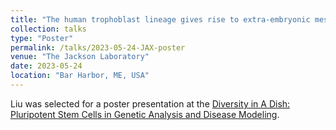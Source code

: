 ```yaml
---
title: "The human trophoblast lineage gives rise to extra-embryonic mesenchyme emphasizing early development as a rich source of evolutionary innovation"
collection: talks
type: "Poster"
permalink: /talks/2023-05-24-JAX-poster
venue: "The Jackson Laboratory"
date: 2023-05-24
location: "Bar Harbor, ME, USA"
---
```


Liu was selected for a poster presentation at the [Diversity in A Dish: Pluripotent Stem Cells in Genetic Analysis and Disease Modeling](https://www.jax.org/education-and-learning/education-calendar/2023/05-May/diversity-in-a-dish).


